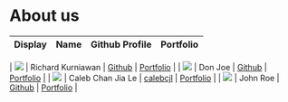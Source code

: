 # About us

| Display                                             |       Name        |             Github Profile              |             Portfolio             |
|-----------------------------------------------------|:-----------------:|:---------------------------------------:|:---------------------------------:|

| ![](https://via.placeholder.com/100.png?text=Photo) | Richard Kurniawan |      [Github](https://github.com/Richardtok)      | [Portfolio](docs/team/johndoe.md) |
| ![](https://via.placeholder.com/100.png?text=Photo) |      Don Joe      |      [Github](https://github.com/)      | [Portfolio](docs/team/johndoe.md) |
| ![](https://via.placeholder.com/100.png?text=Photo) | Caleb Chan Jia Le | [calebcjl](https://github.com/calebcjl) | [Portfolio](docs/team/johndoe.md) |
| ![](https://via.placeholder.com/100.png?text=Photo) |     John Roe      |      [Github](https://github.com/)      | [Portfolio](docs/team/johndoe.md) |


